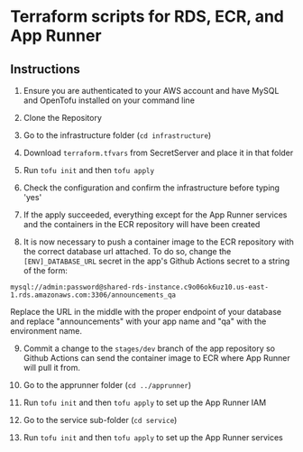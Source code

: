 # Terraform scripts for RDS, ECR, and App Runner


## Instructions

1. Ensure you are authenticated to your AWS account and have MySQL and OpenTofu installed on your command line

2. Clone the Repository

3. Go to the infrastructure folder (`cd infrastructure`) 

4. Download `terraform.tfvars` from SecretServer and place it in that folder

5. Run `tofu init` and then `tofu apply`

6. Check the configuration and confirm the infrastructure before typing 'yes'

7. If the apply succeeded, everything except for the App Runner services and the containers in the ECR repository will have been created

8. It is now necessary to push a container image to the ECR repository with the correct database url attached. To do so, change the `[ENV]_DATABASE_URL` secret in the app's Github Actions secret to a string of the form:

`mysql://admin:password@shared-rds-instance.c9o06ok6uz10.us-east-1.rds.amazonaws.com:3306/announcements_qa`

Replace the URL in the middle with the proper endpoint of your database and replace "announcements" with your app name and "qa" with the environment name.

9. Commit a change to the `stages/dev` branch of the app repository so Github Actions can send the container image to ECR where App Runner will pull it from.

10. Go to the apprunner folder (`cd ../apprunner`)

11. Run `tofu init` and then `tofu apply` to set up the App Runner IAM

12. Go to the service sub-folder (`cd service`)

13. Run `tofu init` and then `tofu apply` to set up the App Runner services
